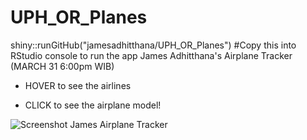 # UPH_OR_Planes

shiny::runGitHub("jamesadhitthana/UPH_OR_Planes") #Copy this into RStudio console to run the app
James Adhitthana's Airplane Tracker (MARCH 31 6:00pm WIB)

* HOVER to see the airlines

* CLICK to see the airplane model!

![Screenshot James Airplane Tracker](https://raw.githubusercontent.com/jamesadhitthana/UPH_OR_Planes/master/screenshot%20James%20Adhitthana%20Plane%20Tracker.png)
